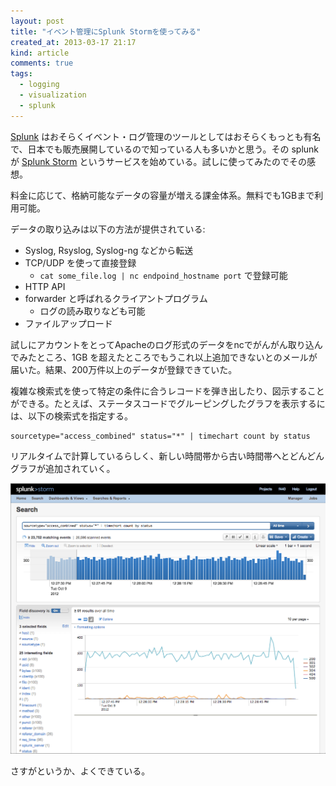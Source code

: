 ```yaml
---
layout: post
title: "イベント管理にSplunk Stormを使ってみる"
created_at: 2013-03-17 21:17
kind: article
comments: true
tags:
  - logging
  - visualization
  - splunk
---
```


[Splunk] はおそらくイベント・ログ管理のツールとしてはおそらくもっとも有名で、日本でも販売展開しているので知っている人も多いかと思う。その splunk が [Splunk Storm] というサービスを始めている。試しに使ってみたのでその感想。

<!-- more -->

料金に応じて、格納可能なデータの容量が増える課金体系。無料でも1GBまで利用可能。

データの取り込みは以下の方法が提供されている:

  - Syslog, Rsyslog, Syslog-ng などから転送
  - TCP/UDP を使って直接登録
    - `cat some_file.log | nc endpoind_hostname port` で登録可能
  - HTTP API
  - forwarder と呼ばれるクライアントプログラム
    - ログの読み取りなども可能
  - ファイルアップロード

試しにアカウントをとってApacheのログ形式のデータをncでがんがん取り込んでみたところ、1GB を超えたところでもうこれ以上追加できないとのメールが届いた。結果、200万件以上のデータが登録できていた。

複雑な検索式を使って特定の条件に合うレコードを弾き出したり、図示することができる。たとえば、ステータスコードでグルーピングしたグラフを表示するには、以下の検索式を指定する。

    sourcetype="access_combined" status="*" | timechart count by status

リアルタイムで計算しているらしく、新しい時間帯から古い時間帯へとどんどんグラフが追加されていく。

![httpstatus](/images/2013-03-17-logging-with-splunk-storm/httpstatus.png)

さすがというか、よくできている。

[Splunk]: http://www.splunk.com/
[Splunk Storm]: https://www.splunkstorm.com/storm/
